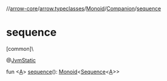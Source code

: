 //[arrow-core](../../../../index.md)/[arrow.typeclasses](../../index.md)/[Monoid](../index.md)/[Companion](index.md)/[sequence](sequence.md)

# sequence

[common]\

@[JvmStatic](https://kotlinlang.org/api/latest/jvm/stdlib/kotlin.jvm/-jvm-static/index.html)

fun &lt;[A](sequence.md)&gt; [sequence](sequence.md)(): [Monoid](../index.md)&lt;[Sequence](https://kotlinlang.org/api/latest/jvm/stdlib/kotlin.sequences/-sequence/index.html)&lt;[A](sequence.md)&gt;&gt;
